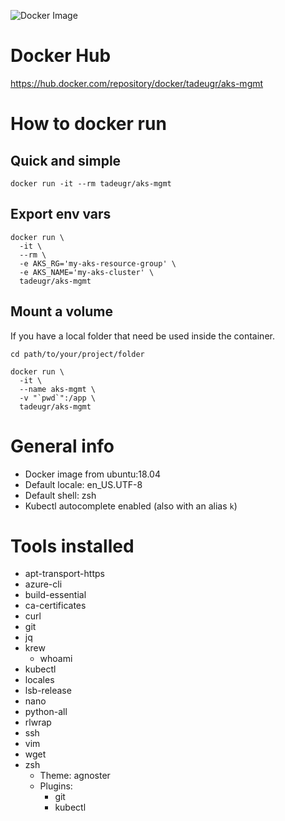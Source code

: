 ![Docker Image](https://github.com/tadeugr/aks-mgmt/workflows/Docker%20Image/badge.svg)

# Docker Hub

https://hub.docker.com/repository/docker/tadeugr/aks-mgmt

# How to docker run

## Quick and simple

```
docker run -it --rm tadeugr/aks-mgmt
```

## Export env vars

```
docker run \
  -it \
  --rm \
  -e AKS_RG='my-aks-resource-group' \
  -e AKS_NAME='my-aks-cluster' \
  tadeugr/aks-mgmt
```

## Mount a volume

If you have a local folder that need be used inside the container.

```
cd path/to/your/project/folder

docker run \
  -it \
  --name aks-mgmt \
  -v "`pwd`":/app \
  tadeugr/aks-mgmt
```

# General info

* Docker image from ubuntu:18.04
* Default locale: en_US.UTF-8
* Default shell: zsh
* Kubectl autocomplete enabled (also with an alias `k`)

# Tools installed

* apt-transport-https
* azure-cli
* build-essential
* ca-certificates
* curl
* git
* jq
* krew
  * whoami
* kubectl
* locales
* lsb-release
* nano
* python-all
* rlwrap
* ssh
* vim
* wget
* zsh
  * Theme: agnoster
  * Plugins:
    * git
    * kubectl
